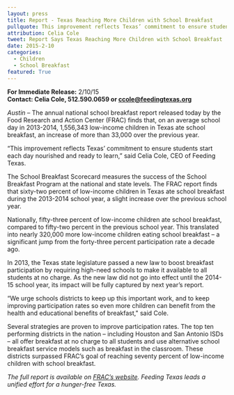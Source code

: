 ```yaml
---
layout: press
title: Report - Texas Reaching More Children with School Breakfast
pullquote: This improvement reflects Texas’ commitment to ensure students start each day nourished and ready to learn.
attribution: Celia Cole
tweet: Report Says Texas Reaching More Children with School Breakfast
date: 2015-2-10
categories:
  - Children
  - School Breakfast
featured: True
---   
```

**For Immediate Release:** 2/10/15   
**Contact: Celia Cole, 512.590.0659 or ccole@feedingtexas.org**
 
*Austin* – The annual national school breakfast report released today by the Food Research and Action Center (FRAC) finds that, on an average school day in 2013-2014, 1,556,343 low-income children in Texas ate school breakfast, an increase of more than 33,000 over the previous year.
 
“This improvement reflects Texas’ commitment to ensure students start each day nourished and ready to learn,” said Celia Cole, CEO of Feeding Texas.
 
The School Breakfast Scorecard measures the success of the School Breakfast Program at the national and state levels. The FRAC report finds that sixty-two percent of low-income children in Texas ate school breakfast during the 2013-2014 school year, a slight increase over the previous school year.
 
Nationally, fifty-three percent of low-income children ate school breakfast, compared to fifty-two percent in the previous school year. This translated into nearly 320,000 more low-income children eating school breakfast – a significant jump from the forty-three percent participation rate a decade ago.
 
In 2013, the Texas state legislature passed a new law to boost breakfast participation by requiring high-need schools to make it available to all students at no charge. As the new law did not go into effect until the 2014-15 school year, its impact will be fully captured by next year’s report.
 
“We urge schools districts to keep up this important work, and to keep improving participation rates so even more children can benefit from the health and educational benefits of breakfast," said Cole.
 
Several strategies are proven to improve participation rates. The top ten performing districts in the nation – including Houston and San Antonio ISDs – all offer breakfast at no charge to all students and use alternative school breakfast service models such as breakfast in the classroom. These districts surpassed FRAC’s goal of reaching seventy percent of low-income children with school breakfast.
 
*The full report is available on [FRAC’s website](http://frac.org/many-more-low-income-children-starting-the-day-with-school-breakfast-finds-new-reports-from-the-food-research-and-action-center/). Feeding Texas leads a unified effort for a hunger-free Texas.*
 
##
